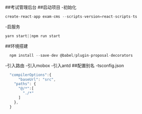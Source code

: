 ##考试管理后台
##启动项目
-初始化
```js
create-react-app exam-cms --scripts-version=react-scripts-ts
```
-启服务
```js
yarn start||npm run start
```
##环境搭建
```js
  npm install --save-dev @babel/plugin-proposal-decorators
```
-引入路由
-引入mobox
-引入antd
##配置别名
-tsconfig.json
```js
  "compilerOptions":{
      "baseUrl": "src",
    "paths": {
      "@/*":[
        "./*"
      ]
    },
  }
```

